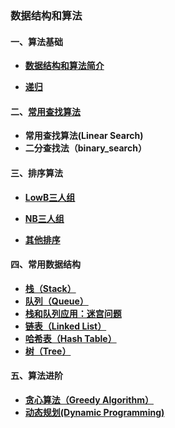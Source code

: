 ### 数据结构和算法

#### 一、算法基础

- [**数据结构和算法简介**](readme/数据结构-算法简介.md)

- **[递归](readme/递归.md)**

#### 二、[常用查找算法](readme/常用查找算法.md)

- **常用查找算法(Linear Search)** 
- **二分查找法（binary_search）**

#### 三、排序算法

- [**LowB三人组**](readme/排序算法-LowB三人组.md)

- [**NB三人组**](readme/排序算法-NB三人组.md)
- [**其他排序**](readme/排序算法-其他排序.md)

#### 四、常用数据结构

- **[栈（Stack）](readme/数据结构-栈-Stack.md)**
- **[队列（Queue）](readme/数据结构-队列-Queue.md)**
- **[栈和队列应用：迷宫问题](readme/栈和队列的应用-迷宫问题.md)**
- **[链表（Linked List）](readme/数据结构-链表-linked-list.md)**
- **[哈希表（Hash Table）](readme/数据结构-哈希表-HashTable.md)**
- **[树（Tree）](readme/数据结构-树-Tree.md)**

#### 五、算法进阶

- **[贪心算法（Greedy Algorithm）](readme/算法进阶-贪心算法.md)**
- **[动态规划(Dynamic Programming)](readme/算法进阶-动态规划-DP.md)**
